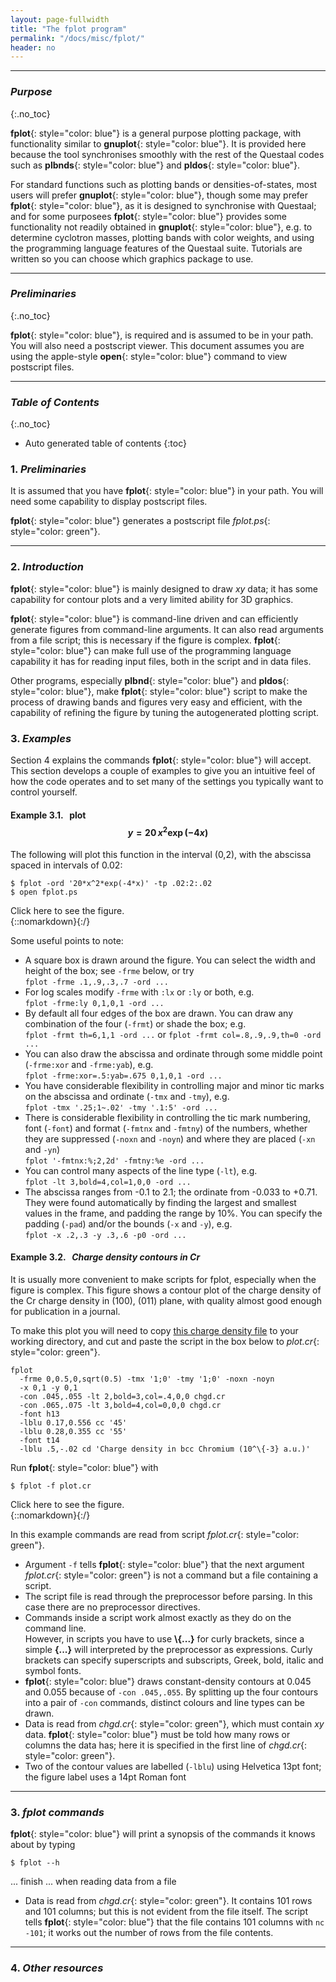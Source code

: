 ```yaml
---
layout: page-fullwidth
title: "The fplot program"
permalink: "/docs/misc/fplot/"
header: no
---
```

_____________________________________________________________


### _Purpose_
{:.no_toc}

**fplot**{: style="color: blue"} is a general purpose plotting package, with functionality similar to **gnuplot**{: style="color: blue"}.
It is provided here because the tool synchronises smoothly with the rest of the Questaal codes such as **plbnds**{: style="color: blue"}
and **pldos**{: style="color: blue"}.  

For standard functions such as plotting bands or densities-of-states, most users will prefer **gnuplot**{: style="color: blue"},
though some may prefer **fplot**{: style="color: blue"}, as it is designed to synchronise with Questaal;
and for some purposees **fplot**{: style="color: blue"} provides some functionality not readily obtained in **gnuplot**{: style="color: blue"}, e.g.
to determine cyclotron masses, plotting bands with color weights, and using the programming language features of the Questaal suite.
Tutorials are written so you can choose which graphics package to use.

_____________________________________________________________

### _Preliminaries_
{:.no_toc}

**fplot**{: style="color: blue"}, is required and is assumed to be in your path. 
You will also need a postscript viewer.  This document assumes you are using the apple-style **open**{: style="color: blue"} command to view postscript files.

_____________________________________________________________

### _Table of Contents_
{:.no_toc}
*  Auto generated table of contents
{:toc}  

### 1. _Preliminaries_

It is assumed that you have **fplot**{: style="color: blue"} in your path.  You will need some capability to display postscript files.

**fplot**{: style="color: blue"} generates a postscript file _fplot.ps_{: style="color: green"}.

_____________________________________________________________

### 2. _Introduction_

**fplot**{: style="color: blue"} is mainly designed to draw _xy_ data; it has some capability for contour plots and a very limited ability
for 3D graphics.

**fplot**{: style="color: blue"} is command-line driven and can efficiently generate figures from command-line arguments.  It can also read
arguments from a file script; this is necessary if the figure is complex.  **fplot**{: style="color: blue"} can make full use of the programming
language capability it has for reading input files, both in the script and in data files.

Other programs, especially **plbnd**{: style="color: blue"} and **pldos**{: style="color: blue"}, make **fplot**{: style="color: blue"}
script to make the process of drawing bands and figures very easy and efficient, with the capability of refining the figure by tuning the
autogenerated plotting script.

### 3. _Examples_

Section 4 explains the commands **fplot**{: style="color: blue"} will accept.
This section develops a couple of examples to give you an intuitive feel of how the code operates and to set many of the settings you
typically want to control yourself.

#### Example 3.1. &nbsp; plot $$y=20\,x^2\exp(-4x)$$

The following will plot this function in the interval (0,2), with the abscissa spaced in intervals of 0.02:

    $ fplot -ord '20*x^2*exp(-4*x)' -tp .02:2:.02
    $ open fplot.ps 

<div onclick="elm = document.getElementById('fig1'); if(elm.style.display == 'none') elm.style.display = 'block'; else elm.style.display = 'none';">Click here to see the figure.</div>
{::nomarkdown}<div style="display:none;padding:0px;" id="fig1">{:/} 
![Example 3.1](https://lordcephei.github.io/assets/img/fplot1.svg)
{::nomarkdown}</div>{:/}

Some useful points to note:

+ A square box is drawn around the figure.  You can select the width and height of the box; see `-frme` below, or try  
  `fplot -frme .1,.9,.3,.7 -ord ...`
+ For log scales modify `-frme` with `:lx` or `:ly` or both, e.g.  
  `fplot -frme:ly 0,1,0,1 -ord ...`
+ By default all four edges of the box are drawn.  You can draw any combination of the four (`-frmt`) or shade the box; e.g.  
  `fplot -frmt th=6,1,1 -ord ...`  or  `fplot -frmt col=.8,.9,.9,th=0 -ord ...`
+ You can also draw the abscissa and ordinate through some middle point (`-frme:xor` and `-frme:yab`), e.g.  
  `fplot -frme:xor=.5:yab=.675 0,1,0,1 -ord ...`
+ You have considerable flexibility in controlling major and minor tic marks on the abscissa and ordinate (`-tmx` and `-tmy`), e.g.  
  `fplot -tmx '.25;1~.02' -tmy '.1:5' -ord ...`
+ There is considerable flexibility in controlling the tic mark numbering, font (`-font`) 
  and format (`-fmtnx` and `-fmtny`) of the numbers, whether they are suppressed (`-noxn` and `-noyn`) and where they are placed (`-xn` and `-yn`)  
  `fplot '-fmtnx:%;2,2d' -fmtny:%e -ord ...`
+ You can control many aspects of the line type (`-lt`), e.g.  
  `fplot -lt 3,bold=4,col=1,0,0 -ord ...`
+ The abscissa ranges from -0.1 to 2.1; the ordinate from -0.033 to +0.71. They were found automatically by finding the largest and smallest
  values in the frame, and padding the range by 10%.  You can specify the padding (`-pad`) and/or the bounds (`-x` and `-y`), e.g.  
  `fplot -x .2,.3 -y .3,.6 -p0 -ord ...`

#### Example 3.2. &nbsp; _Charge density contours in Cr_

It is usually more convenient to make scripts for fplot, especially when the figure is complex.
This figure shows a contour plot of the charge density of the Cr charge density in (100), (011) plane,
with quality almost good enough for publication in a journal.

To make this plot you will need to copy [this charge density file](../../../assets/download/inputfiles/chgd.cr) to your working directory,
and cut and paste the script in the box below to _plot.cr_{: style="color: green"}.

~~~
fplot
  -frme 0,0.5,0,sqrt(0.5) -tmx '1;0' -tmy '1;0' -noxn -noyn
  -x 0,1 -y 0,1
  -con .045,.055 -lt 2,bold=3,col=.4,0,0 chgd.cr
  -con .065,.075 -lt 3,bold=4,col=0,0,0 chgd.cr
  -font h13
  -lblu 0.17,0.556 cc '45'
  -lblu 0.28,0.355 cc '55'
  -font t14
  -lblu .5,-.02 cd 'Charge density in bcc Chromium (10^\{-3} a.u.)'
~~~

Run **fplot**{: style="color: blue"} with

    $ fplot -f plot.cr

<div onclick="elm = document.getElementById('fig2'); if(elm.style.display == 'none') elm.style.display = 'block'; else elm.style.display = 'none';">Click here to see the figure.</div>
{::nomarkdown}<div style="display:none;padding:0px;" id="fig2">{:/} 
![Example 3.2](https://lordcephei.github.io/assets/img/fplot2.svg)
{::nomarkdown}</div>{:/}

In this example commands are read from script _fplot.cr_{: style="color: green"}.

+ Argument `-f` tells **fplot**{: style="color: blue"} that the next argument
  _fplot.cr_{: style="color: green"} is not a command but a file containing a script.
+ The script file is read through the preprocessor before parsing.  In this case there are no preprocessor directives.
+ Commands inside a script work almost exactly as they do on the command line.   
  However, in scripts you have to use **\\{...}** for curly brackets, since a simple **{...}**
  will interpreted by the preprocessor as expressions.  Curly brackets can specify superscripts and subscripts, Greek, bold, italic and symbol fonts.
+ **fplot**{: style="color: blue"} draws constant-density contours at 0.045 and 0.055 because of `-con .045,.055`.
  By splitting up the four contours into a pair of `-con` commands, distinct colours and line types can be drawn.
+ Data is read from _chgd.cr_{: style="color: green"}, which must contain _xy_ data. **fplot**{: style="color: blue"} must be 
  told how many rows or columns the data has; here it is specified in the first line of _chgd.cr_{: style="color: green"}.
+ Two of the contour values are labelled (`-lblu`) using Helvetica 13pt font; the figure label uses a 14pt Roman font

_____________________________________________________________

### 3. _fplot commands_

**fplot**{: style="color: blue"}  will print a synopsis of the commands it knows about by typing

    $ fplot --h

... finish ... when reading data from a file

+ Data is read from _chgd.cr_{: style="color: green"}.  It contains 101 rows and 101 columns; but this is not evident from the file itself.
  The script tells **fplot**{: style="color: blue"} that the file contains 101 columns with `nc -101`; it works out the number of rows from
  the file contents.

_____________________________________________________________

### 4. _Other resources_


